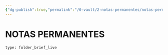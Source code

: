 ```yaml
---
{"dg-publish":true,"permalink":"/0-vault/2-notas-permanentes/notas-permanentes/","tags":["permanente"],"dgHomeLink":true,"dgShowLocalGraph":true,"dgShowFileTree":true,"dgEnableSearch":true,"noteIcon":""}
---
```


# NOTAS PERMANENTES 
 
```ccard
type: folder_brief_live
```
 
